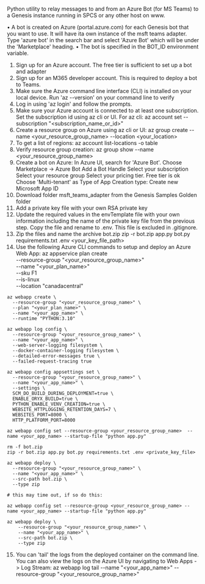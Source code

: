 Python utility to relay messages to and from an Azure Bot (for MS Teams) to a Genesis instance running in SPCS or any other host on www.

• A bot is created on Azure (portal.azure.com) for each Genesis bot that you want to use.  It will have ita own instance of the msft teams adapter.  Type 'azure bot' in the search bar and select 'Azure Bot' which will be under the 'Marketplace' heading.
• The bot is specified in the BOT_ID environment variable.

1.  Sign up for an Azure account.  The free tier is sufficient to set up a bot and adapter
2.  Sign up for an M365 developer account.  This is required to deploy a bot to Teams.
3.  Make sure the Azure command line interface (CLI) is installed on your local device.  Run 'az --version' on your command line to verify
4.  Log in using 'az login' and follow the prompts.
5.  Make sure your Azure account is connected to at least one subscription.  Set the subscription id using az cli or UI.  For az cli:
    az account set --subscription "<subscription_name_or_id>"
6.  Create a resource group on Azure using az cli or UI:
    az group create --name <your_resource_group_name> --location <your_location>
7.  To get a list of regions:
    az account list-locations -o table
8.  Verify resource group creation:
    az group show --name <your_resource_group_name>
9.  Create a bot on Azure:
    In Azure UI, search for 'Azure Bot'.  Choose Marketplace -> Azure Bot
    Add a Bot Handle
    Select your subscription
    Select your resource group
    Select your pricing tier.  Free tier is ok
    Choose 'Multi-tenant' as Type of App
    Creation type: Create new Microsoft App ID
10.  Download folder msft_teams_adapter from the Genesis Samples Golden folder
11.  Add a private key file with your own RSA private key
12.  Update the required values in the envTemplate file with your own information including the name of the private key file from the
     previous step.  Copy the file and rename to .env.  This file is excluded in .gitignore.
13.  Zip the files and name the archive bot.zip
     zip -r bot.zip app.py bot.py requirements.txt .env <your_key_file_path>
14.  Use the following Azure CLI commands to setup and deploy an Azure Web App:
    az appservice plan create \
      --resource-group "<your_resource_group_name>" \
      --name "<your_plan_name>" \
      --sku F1 \
      --is-linux \
      --location "canadacentral"

    az webapp create \
      --resource-group "<your_resource_group_name>" \
      --plan "<your_plan_name>" \
      --name "<your_app_name>" \
      --runtime "PYTHON:3.10"

    az webapp log config \
      --resource-group "<your_resource_group_name>" \
      --name "<your_app_name>" \
      --web-server-logging filesystem \
      --docker-container-logging filesystem \
      --detailed-error-messages true \
      --failed-request-tracing true

    az webapp config appsettings set \
      --resource-group "<your_resource_group_name>" \
      --name "<your_app_name>" \
      --settings \
      SCM_DO_BUILD_DURING_DEPLOYMENT=true \
      ENABLE_ORYX_BUILD=true \
      PYTHON_ENABLE_VENV_CREATION=true \
      WEBSITE_HTTPLOGGING_RETENTION_DAYS=7 \
      WEBSITES_PORT=8000 \
      HTTP_PLATFORM_PORT=8000

    az webapp config set --resource-group <your_resource_group_name>  --name <your_app_name> --startup-file "python app.py"

    rm -f bot.zip
    zip -r bot.zip app.py bot.py requirements.txt .env <private_key_file>

    az webapp deploy \
      --resource-group "<your_resource_group_name>" \
      --name "<your_app_name>" \
      --src-path bot.zip \
      --type zip

    # this may time out, if so do this:

    az webapp config set --resource-group <your_resource_group_name> --name <your_app_name> --startup-file "python app.py"

    az webapp deploy \
        --resource-group "<your_resource_group_name>" \
        --name "<your_app_name>" \
        --src-path bot.zip \
        --type zip

15. You can 'tail' the logs from the deployed container on the command line.  You can also view the logs on the Azure UI by navigating to Web Apps -> Log Stream:
    az webapp log tail --name "<your_app_name>" --resource-group "<your_resource_group_name>"
